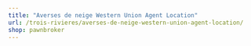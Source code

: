 ```yaml
---
title: "Averses de neige Western Union Agent Location"
url: /trois-rivieres/averses-de-neige-western-union-agent-location/
shop: pawnbroker
---
```

